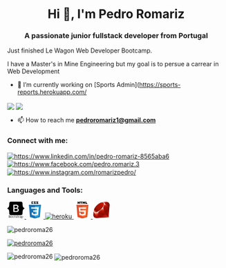 <h1 align="center">Hi 👋, I'm Pedro Romariz</h1>
<h3 align="center">A passionate junior fullstack developer from Portugal</h3>

<p></p>

<p>Just finished Le Wagon Web Developer Bootcamp.</p>
<p>I have a Master's in Mine Engineering but my goal is to persue a carrear in Web Development</p>


- 🔭 I’m currently working on [Sports Admin](https://sports-reports.herokuapp.com/
<p ><img src="https://i.imgur.com/BBmUnjv.png" height=200 align="center"> <img src="https://i.imgur.com/lcHyK3Y.jpg" height=200 align="center"></p>
<p></p>

- 📫 How to reach me **pedroromariz1@gmail.com**

<h3 align="left">Connect with me:</h3>
<p align="left">
<a href="https://linkedin.com/in/https://www.linkedin.com/in/pedro-romariz-8565aba6" target="blank"><img align="center" src="https://raw.githubusercontent.com/rahuldkjain/github-profile-readme-generator/master/src/images/icons/Social/linked-in-alt.svg" alt="https://www.linkedin.com/in/pedro-romariz-8565aba6" height="30" width="40" /></a>
<a href="https://fb.com/https://www.facebook.com/pedro.romariz.3" target="blank"><img align="center" src="https://raw.githubusercontent.com/rahuldkjain/github-profile-readme-generator/master/src/images/icons/Social/facebook.svg" alt="https://www.facebook.com/pedro.romariz.3" height="30" width="40" /></a>
<a href="https://instagram.com/https://www.instagram.com/romarizpedro/" target="blank"><img align="center" src="https://raw.githubusercontent.com/rahuldkjain/github-profile-readme-generator/master/src/images/icons/Social/instagram.svg" alt="https://www.instagram.com/romarizpedro/" height="30" width="40" /></a>
</p>

<h3 align="left">Languages and Tools:</h3>
<p align="left"> <a href="https://getbootstrap.com" target="_blank" rel="noreferrer"> <img src="https://raw.githubusercontent.com/devicons/devicon/master/icons/bootstrap/bootstrap-plain-wordmark.svg" alt="bootstrap" width="40" height="40"/> </a> <a href="https://www.w3schools.com/css/" target="_blank" rel="noreferrer"> <img src="https://raw.githubusercontent.com/devicons/devicon/master/icons/css3/css3-original-wordmark.svg" alt="css3" width="40" height="40"/> </a> <a href="https://heroku.com" target="_blank" rel="noreferrer"> <img src="https://www.vectorlogo.zone/logos/heroku/heroku-icon.svg" alt="heroku" width="40" height="40"/> </a> <a href="https://www.w3.org/html/" target="_blank" rel="noreferrer"> <img src="https://raw.githubusercontent.com/devicons/devicon/master/icons/html5/html5-original-wordmark.svg" alt="html5" width="40" height="40"/> </a> <a href="https://www.ruby-lang.org/en/" target="_blank" rel="noreferrer"> <img src="https://raw.githubusercontent.com/devicons/devicon/master/icons/ruby/ruby-original.svg" alt="ruby" width="40" height="40"/> </a> </p>
<p align="left"> <img src="https://komarev.com/ghpvc/?username=pedroroma26&label=Profile%20views&color=0e75b6&style=flat" alt="pedroroma26" /> </p>

<p align="left"> <a href="https://github.com/ryo-ma/github-profile-trophy"><img src="https://github-profile-trophy.vercel.app/?username=pedroroma26" alt="pedroroma26" /></a> </p>

<p><img align="left" src="https://github-readme-stats.vercel.app/api/top-langs?username=pedroroma26&show_icons=true&locale=en&layout=compact" alt="pedroroma26" /></p>

<p>&nbsp;<img align="center" src="https://github-readme-stats.vercel.app/api?username=pedroroma26&show_icons=true&locale=en" alt="pedroroma26" /></p>

